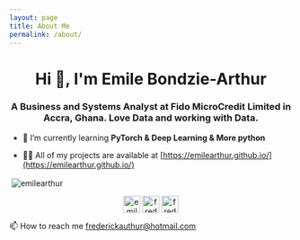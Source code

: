 ```yaml
---
layout: page
title: About Me
permalink: /about/
---
```

<h1 align="center">Hi 👋, I'm Emile Bondzie-Arthur</h1>
<h3 align="center">A Business and Systems Analyst at Fido MicroCredit Limited in Accra, Ghana. Love Data and working with Data.</h3>

- 🌱 I’m currently learning **PyTorch & Deep Learning & More python**

- 👨‍💻 All of my projects are available at [https://emilearthur.github.io/](https://emilearthur.github.io/)


<p>&nbsp;<img align="center" src="https://github-readme-stats.vercel.app/api?username=emilearthur&show_icons=true" alt="emilearthur" /></p>

<p align="center">
<a href="https://twitter.com/emile0arthur" target="blank"><img align="center" src="https://cdn.jsdelivr.net/npm/simple-icons@3.0.1/icons/twitter.svg" alt="emile0arthur" height="30" width="30" /></a>
<a href="https://linkedin.com/in/frederickemile" target="blank"><img align="center" src="https://cdn.jsdelivr.net/npm/simple-icons@3.0.1/icons/linkedin.svg" alt="frederickemile" height="30" width="30" /></a>
<a href="https://kaggle.com/frederickemile" target="blank"><img align="center" src="https://cdn.jsdelivr.net/npm/simple-icons@3.0.1/icons/kaggle.svg" alt="frederickemile" height="30" width="30" /></a>
</p>



📫 How to reach me <frederickauthur@hotmail.com>

